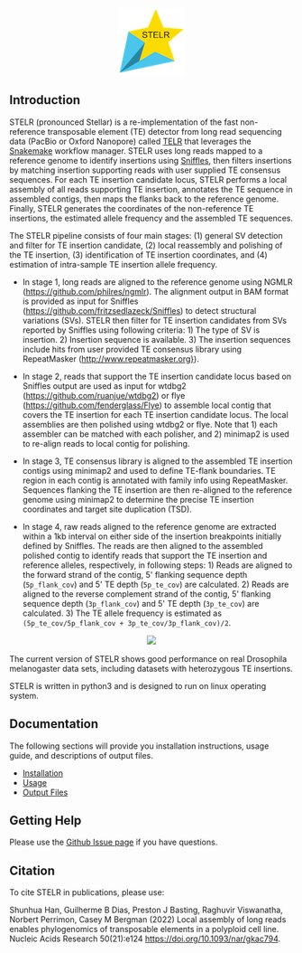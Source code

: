 <p align="center">
    <img src="https://github.com/bergmanlab/STELR/blob/master/img/STELR.png?raw=true" alt="STELR"/>
</p>

## Introduction
STELR (pronounced Stellar) is a re-implementation of the fast non-reference transposable element (TE) detector from long read sequencing data (PacBio or Oxford Nanopore) called [TELR](https://github.com/bergmanlab/TELR) that leverages the [Snakemake](https://github.com/snakemake/) workflow manager. STELR uses long reads mapped to a reference genome to identify insertions using [Sniffles](https://github.com/fritzsedlazeck/Sniffles), then filters insertions by matching insertion supporting reads with user supplied TE consensus sequences. For each TE insertion candidate locus, STELR performs a local assembly of all reads supporting TE insertion, annotates the TE sequence in assembled contigs, then maps the flanks back to the reference genome. Finally, STELR generates the coordinates of the non-reference TE insertions, the estimated allele frequency and the assembled TE sequences.

The STELR pipeline consists of four main stages: (1) general SV detection and filter for TE insertion candidate, (2) local reassembly and polishing of the TE insertion, (3) identification of TE insertion coordinates, and (4) estimation of intra-sample TE insertion allele frequency.

- In stage 1, long reads are aligned to the reference genome using NGMLR (https://github.com/philres/ngmlr). The alignment output in BAM format is provided as input for Sniffles (https://github.com/fritzsedlazeck/Sniffles) to detect structural variations (SVs). STELR then filter for TE insertion candidates from SVs reported by Sniffles using following criteria: 1) The type of SV is insertion. 2) Insertion sequence is available. 3) The insertion sequences include hits from user provided TE consensus library using RepeatMasker (http://www.repeatmasker.org}).

- In stage 2, reads that support the TE insertion candidate locus based on Sniffles output are used as input for wtdbg2 (https://github.com/ruanjue/wtdbg2) or flye (https://github.com/fenderglass/Flye) to assemble local contig that covers the TE insertion for each TE insertion candidate locus. The local assemblies are then polished using wtdbg2 or flye. Note that 1) each assembler can be matched with each polisher, and 2) minimap2 is used to re-align reads to local contig for polishing.

- In stage 3, TE consensus library is aligned to the assembled TE insertion contigs using minimap2 and used to define TE-flank boundaries. TE region in each contig is annotated with family info using RepeatMasker. Sequences flanking the TE insertion are then re-aligned to the reference genome using minimap2 to determine the precise TE insertion coordinates and target site duplication (TSD).

- In stage 4, raw reads aligned to the reference genome are extracted within a 1kb interval on either side of the insertion breakpoints initially defined by Sniffles. The reads are then aligned to the assembled polished contig to identify reads that support the TE insertion and reference alleles, respectively, in following steps: 1) Reads are aligned to the forward strand of the contig, 5' flanking sequence depth (`5p_flank_cov`) and 5' TE depth (`5p_te_cov`) are calculated. 2) Reads are aligned to the reverse complement strand of the contig, 5' flanking sequence depth (`3p_flank_cov`) and 5' TE depth (`3p_te_cov`) are calculated. 3) The TE allele frequency is estimated as `(5p_te_cov/5p_flank_cov + 3p_te_cov/3p_flank_cov)/2`.

<p align="center">
<img src="https://github.com/bergmanlab/STELR/blob/master/img/TELR_workflow.png?raw=true"/>
</p>

The current version of STELR shows good performance on real Drosophila melanogaster data sets, including datasets with heterozygous TE insertions.

STELR is written in python3 and is designed to run on linux operating system.

## Documentation
The following sections will provide you installation instructions, usage guide, and descriptions of output files.
  - [Installation](docs/01_Installation.md)
  - [Usage](docs/02_Usage.md)
  - [Output Files](docs/03_Output_Files.md)

## Getting Help
Please use the [Github Issue page](https://github.com/bergmanlab/STELR/issues) if you have questions.

## Citation
To cite STELR in publications, please use:

  Shunhua Han, Guilherme B Dias, Preston J Basting, Raghuvir Viswanatha, Norbert Perrimon, Casey M Bergman (2022) Local assembly of long reads enables phylogenomics of transposable elements in a polyploid cell line. Nucleic Acids Research 50(21):e124 https://doi.org/10.1093/nar/gkac794.
